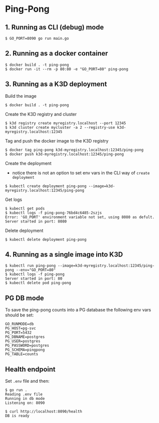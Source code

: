 # Ping-Pong

## 1. Running as CLI (debug) mode

```shell
$ GO_PORT=8090 go run main.go
```

## 2. Running as a docker container
```shell
$ docker build . -t ping-pong
$ docker run -it --rm -p 80:80 -e "GO_PORT=80" ping-pong
```

## 3. Running as a K3D deployment
Build the image
```shell
$ docker build . -t ping-pong
```

Create the K3D registry and cluster
```shell
$ k3d registry create myregistry.localhost --port 12345
$ k3d cluster create mycluster -a 2 --registry-use k3d-myregistry.localhost:12345
```

Tag and push the docker image to the K3D registry
```shell
$ docker tag ping-pong k3d-myregistry.localhost:12345/ping-pong
$ docker push k3d-myregistry.localhost:12345/ping-pong
```

Create the deployment

* notice there is not an option to set env vars in the CLI way of `create deployment`
```shell
$ kubectl create deployment ping-pong --image=k3d-myregistry.localhost:12345/ping-pong
```

Get logs
```shell
$ kubectl get pods
$ kubectl logs -f ping-pong-76bd4c6485-2szjs
Error: 'GO_PORT' environment variable not set, using 8080 as defult.
Server started in port: 8080
```

Delete deployment
```shell
$ kubectl delete deployment ping-pong
```

## 4. Running as a single image into K3D
```shell
$ kubectl run ping-pong --image=k3d-myregistry.localhost:12345/ping-pong --env="GO_PORT=80"
$ kubectl logs -f ping-pong
Server started in port: 80
$ kubectl delete pod ping-pong
```

## PG DB mode
To save the ping-pong counts into a PG database the following env vars should be set:

```
GO_RUNMODE=db
PG_HOST=pg-svc
PG_PORT=5432
PG_DBNAME=postgres
PG_USER=postgres
PG_PASSWORD=postgres
PG_SCHEMA=pingpong
PG_TABLE=counts
```


## Health endpoint
Set `.env` file and then:

```shell
$ go run .
Reading .env file
Running in db mode
Listening on: 8090

$ curl http://localhost:8090/health
DB is ready
```
